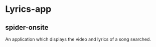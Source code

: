 # Lyrics-app

## spider-onsite

An application which displays the video and lyrics of a song searched.
